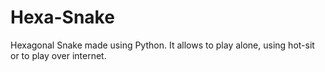 # Hexa-Snake
Hexagonal Snake made using Python. It allows to play alone, using hot-sit or to play over internet. 
